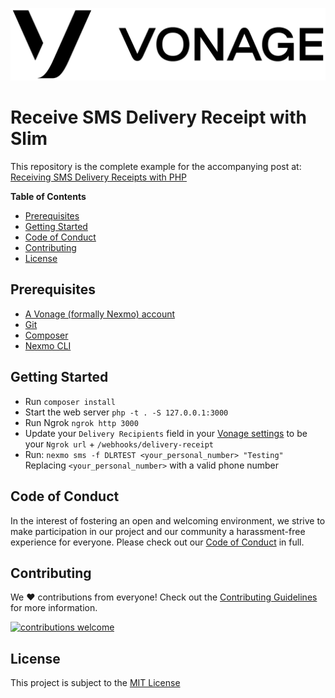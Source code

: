 ![Vonage][logo]

# Receive SMS Delivery Receipt with Slim

This repository is the complete example for the accompanying post at: [Receiving SMS Delivery Receipts with PHP](https://www.nexmo.com/blog/2018/06/25/receiving-sms-delivery-receipts-with-php-dr)

**Table of Contents**

- [Prerequisites](#prerequisites)
- [Getting Started](#getting-started)
- [Code of Conduct](#code-of-conduct)
- [Contributing](#contributing)
- [License](#license)

## Prerequisites

- [A Vonage (formally Nexmo) account](https://dashboard.nexmo.com/sign-up?utm_source=DEV_REL&utm_medium=github&utm_campaign=https://github.com/nexmo-community/receive-delivery-receipt-slim-php)
- [Git](https://git-scm.com/book/en/v2/Getting-Started-Installing-Git)
- [Composer](http://getcomposer.org/)
- [Nexmo CLI](https://github.com/Nexmo/nexmo-cli)

## Getting Started

* Run `composer install`
* Start the web server `php -t . -S 127.0.0.1:3000`
* Run Ngrok `ngrok http 3000`
* Update your `Delivery Recipients` field in your [Vonage settings](https://dashboard.nexmo.com/settings) to be your `Ngrok url` + `/webhooks/delivery-receipt`
* Run: `nexmo sms -f DLRTEST <your_personal_number> "Testing"` Replacing `<your_personal_number>` with a valid phone number

## Code of Conduct

In the interest of fostering an open and welcoming environment, we strive to make participation in our project and our community a harassment-free experience for everyone. Please check out our [Code of Conduct][coc] in full.

## Contributing
We :heart: contributions from everyone! Check out the [Contributing Guidelines][contributing] for more information.

[![contributions welcome][contribadge]][issues]

## License

This project is subject to the [MIT License][license]

[logo]: vonage_logo.png "Vonage"
[contribadge]: https://img.shields.io/badge/contributions-welcome-brightgreen.svg?style=flat "Contributions Welcome"

[coc]: CODE_OF_CONDUCT.md "Code of Conduct"
[contributing]: CONTRIBUTING.md "Contributing"
[license]: LICENSE "MIT License"

[issues]: ./../../issues "Issues"